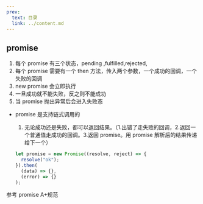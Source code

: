 ```yaml
---
prev: 
  text: 目录
  link: ../content.md
---
```


## promise

1. 每个 promise 有三个状态，pending ,fulfilled,rejected,
2. 每个 promise 需要有一个 then 方法，传入两个参数，一个成功的回调，一个失败的回调
3. new promise 会立即执行
4. 一旦成功就不能失败，反之则不能成功
5. 当 promise 抛出异常后会进入失败态

- promise 是支持链式调用的

  1. 无论成功还是失败，都可以返回结果。（1.出错了走失败的回调，2.返回一个普通值走成功的回调。3.返回 promise。用 promise 解析后的结果传递给下一个）

  ```javascript
  let promise = new Promise((resolve, reject) => {
    resolve("ok");
  }).then(
    (data) => {},
    (error) => {}
  );
  ```

参考 promise A+规范
